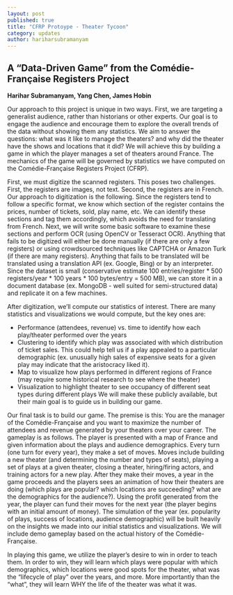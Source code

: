 ```yaml
---
layout: post
published: true
title: "CFRP Protoype - Theater Tycoon"
category: updates
author: hariharsubramanyam
---
```


## A “Data-Driven Game” from the Comédie-Française Registers Project

**Harihar Subramanyam, Yang Chen, James Hobin**

Our approach to this project is unique in two ways. First, we are targeting a generalist audience, rather than historians or other experts. Our goal is to engage the audience and encourage them to explore the overall trends of the data without showing them any statistics. We aim to answer the questions: what was it like to manage the theaters? and why did the theater have the shows and locations that it did? We will achieve this by building a game in which the player manages a set of theaters around France. The mechanics of the game will be governed by statistics we have computed on the Comédie-Française Registers Project (CFRP).

First, we must digitize the scanned registers. This poses two challenges. First, the registers are images, not text. Second, the registers are in French. Our approach to digitization is the following. Since the registers tend to follow a specific format, we know which section of the register contains the prices, number of tickets, sold, play name, etc. We can identify these sections and tag them accordingly, which avoids the need for translating from French. Next, we will write some basic software to examine these sections and perform OCR (using OpenCV or Tesseract OCR). Anything that fails to be digitized will either be done manually (if there are only a few registers) or using crowdsourced techniques like CAPTCHA or Amazon Turk (if there are many registers). Anything that fails to be translated will be translated using a translation API (ex. Google, Bing) or by an interpreter. Since the dataset is small (conservative estimate 100 entries/register * 500 registers/year * 100 years * 100 bytes/entry = 500 MB), we can store it in a document database (ex. MongoDB - well suited for semi-structured data) and replicate it on a few machines.

After digitization, we’ll compute our statistics of interest. There are many statistics and visualizations we would compute, but the key ones are:
* Performance (attendees, revenue) vs. time to identify how each play/theater performed over the years
* Clustering to identify which play was associated with which distribution of ticket sales. This could help tell us if a play appealed to a particular demographic (ex. unusually high sales of expensive seats for a given play may indicate that the aristocracy liked it).
* Map to visualize how plays performed in different regions of France (may require some historical research to see where the theater)
* Visualization to highlight theater to see occupancy of different seat types during different plays
We will make these publicly available, but their main goal is to guide us in building our game.

Our final task is to build our game. The premise is this: You are the manager of the Comédie-Française and you want to maximize the number of attendees and revenue generated by your theaters over your career. The gameplay is as follows. The player is presented with a map of France and given information about the plays and audience demographics. Every turn (one turn for every year), they make a set of moves. Moves include building a new theater (and determining the number and types of seats), playing a set of plays at a given theater, closing a theater, hiring/firing actors, and training actors for a new play. After they make their moves, a year in the game proceeds and the players sees an animation of how their theaters are doing (which plays are popular? which locations are succeeding? what are the demographics for the audience?). Using the profit generated from the year, the player can fund their moves for the next year (the player begins with an initial amount of money). The simulation of the year (ex. popularity of plays, success of locations, audience demographic) will be built heavily on the insights we made into our initial statistics and visualizations. We will include demo gameplay based on the actual history of the Comédie-Française.

In playing this game, we utilize the player’s desire to win in order to teach them. In order to win, they will learn which plays were popular with which demographics, which locations were good spots for the theater, what was the “lifecycle of play” over the years, and more. More importantly than the “what”, they will learn WHY the life of the theater was what it was.